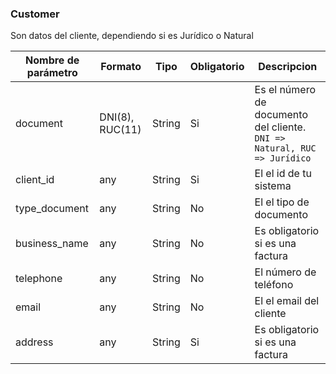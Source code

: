 ### Customer
Son datos del cliente, dependiendo si es Jurídico o Natural

Nombre de parámetro | Formato | Tipo | Obligatorio | Descripcion 
------------ | ------------- | ------------- | ------------- | -------------
document | DNI(8), RUC(11) | String | Si | Es el número de documento del cliente. ```DNI => Natural, RUC => Jurídico```
client_id | any| String | Si | El el id de tu sistema
type_document | any| String | No | El el tipo de documento
business_name | any| String | No | Es obligatorio si es una factura
telephone | any| String | No | El número de teléfono
email | any| String | No | El el email del cliente
address | any| String | Si | Es obligatorio si es una factura

